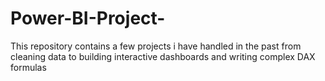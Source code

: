 # Power-BI-Project-
This repository contains a few projects i have handled in the past from cleaning data to building interactive dashboards and writing complex DAX formulas 
